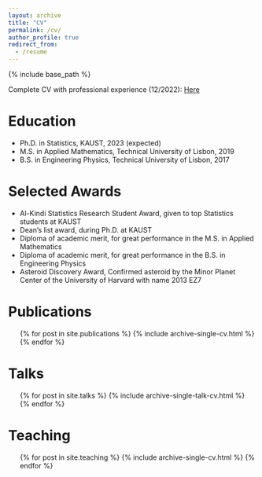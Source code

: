 ```yaml
---
layout: archive
title: "CV"
permalink: /cv/
author_profile: true
redirect_from:
  - /resume
---
```


{% include base_path %}

Complete CV with professional experience (12/2022): [Here](/assets/CV_git.pdf)

Education
======
* Ph.D. in Statistics, KAUST, 2023 (expected)
* M.S. in Applied Mathematics, Technical University of Lisbon, 2019
* B.S. in Engineering Physics, Technical University of Lisbon, 2017

  
Selected Awards
======
* Al-Kindi Statistics Research Student Award, given to top Statistics students at KAUST
* Dean’s list award, during Ph.D. at KAUST
* Diploma of academic merit, for great performance in the M.S. in Applied Mathematics
* Diploma of academic merit, for great performance in the B.S. in Engineering Physics
* Asteroid Discovery Award, Confirmed asteroid by the Minor Planet Center of the University of Harvard with name 2013 EZ7

Publications
======
  <ul>{% for post in site.publications %}
    {% include archive-single-cv.html %}
  {% endfor %}</ul>
  
Talks
======
  <ul>{% for post in site.talks %}
    {% include archive-single-talk-cv.html %}
  {% endfor %}</ul>
  
Teaching
======
  <ul>{% for post in site.teaching %}
    {% include archive-single-cv.html %}
  {% endfor %}</ul>
